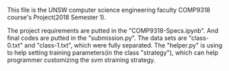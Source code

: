 This file is the UNSW computer science engineering faculty COMP9318 course's Project(2018 Semester 1).

The project requirements are putted in the "COMP9318-Specs.ipynb". 
And final codes are putted in the "submission.py".
The data sets are "class-0.txt" and "class-1.txt", which were fully separated. 
The "helper.py" is using to help setting training parameters(in the class "strategy"), which can help programmer customizing the svm straining strategy.
